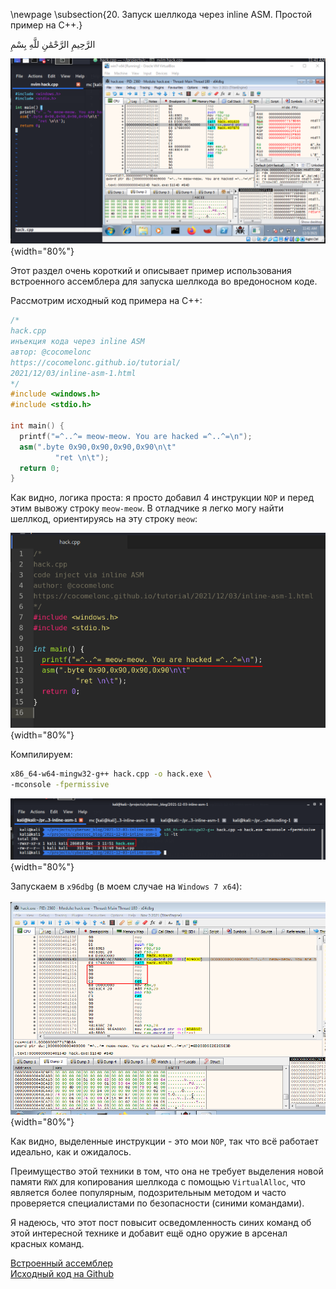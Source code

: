 \newpage
\subsection{20. Запуск шеллкода через inline ASM. Простой пример на C++.}

الرَّحِيمِ الرَّحْمَٰنِ للَّهِ بِسْمِ 

![inline asm](./images/28/2021-12-03_11-41.png){width="80%"}    

Этот раздел очень короткий и описывает пример использования встроенного ассемблера для запуска шеллкода во вредоносном коде.   

Рассмотрим исходный код примера на C++:

```cpp
/*
hack.cpp
инъекция кода через inline ASM
автор: @cocomelonc
https://cocomelonc.github.io/tutorial/
2021/12/03/inline-asm-1.html
*/
#include <windows.h>
#include <stdio.h>

int main() {
  printf("=^..^= meow-meow. You are hacked =^..^=\n");
  asm(".byte 0x90,0x90,0x90,0x90\n\t"
          "ret \n\t");
  return 0;
}
```

Как видно, логика проста: я просто добавил 4 инструкции `NOP` и перед этим вывожу строку `meow-meow`. В отладчике я легко могу найти шеллкод, ориентируясь на эту строку `meow`:   

![inline asm 2](./images/28/2021-12-03_11-52.png){width="80%"}    

Компилируем:   
```bash
x86_64-w64-mingw32-g++ hack.cpp -o hack.exe \
-mconsole -fpermissive
```

![inline asm 3](./images/28/2021-12-03_11-51.png){width="80%"}    

Запускаем в `x96dbg` (в моем случае на `Windows 7 x64`):

![inline asm 4](./images/28/2021-12-03_12-09.png){width="80%"}    

Как видно, выделенные инструкции - это мои `NOP`, так что всё работает идеально, как и ожидалось.    

Преимущество этой техники в том, что она не требует выделения новой памяти `RWX` для копирования шеллкода с помощью `VirtualAlloc`, что является более популярным, подозрительным методом и часто проверяется специалистами по безопасности (синими командами). 

Я надеюсь, что этот пост повысит осведомленность синих команд об этой интересной технике и добавит ещё одно оружие в арсенал красных команд.    

[Встроенный ассемблер](https://docs.microsoft.com/en-us/cpp/assembler/inline/inline-assembler?view=msvc-170)    
[Исходный код на Github](https://github.com/cocomelonc/2021-12-03-inline-asm-1)
